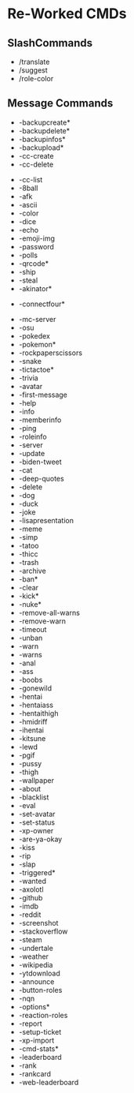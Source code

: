 # Re-Worked CMDs

## SlashCommands

- /translate
- /suggest
- /role-color

## Message Commands

- -backupcreate*
- -backupdelete*
- -backupinfos*
- -backupload*
- -cc-create
- -cc-delete
<!-- - Add to -options -->
- -cc-list
- -8ball
- -afk
- -ascii
- -color
- -dice
- -echo
- -emoji-img
- -password
- -polls
- -qrcode*
- -ship
- -steal
- -akinator*
<!-- - -chess* -->
- -connectfour*
<!-- - -fortnite-stats -->
- -mc-server
- -osu
- -pokedex
- -pokemon*
- -rockpaperscissors
- -snake
- -tictactoe*
- -trivia
- -avatar
- -first-message
- -help
- -info
- -memberinfo
- -ping
- -roleinfo
- -server
- -update
- -biden-tweet
- -cat
- -deep-quotes
- -delete
- -dog
- -duck
- -joke
- -lisapresentation
- -meme
- -simp
- -tatoo
- -thicc
- -trash
- -archive
- -ban*
- -clear
- -kick*
- -nuke*
- -remove-all-warns
- -remove-warn
- -timeout
- -unban
- -warn
- -warns
- -anal
- -ass
- -boobs
- -gonewild
- -hentai
- -hentaiass
- -hentaithigh
- -hmidriff
- -ihentai
- -kitsune
- -lewd
- -pgif
- -pussy
- -thigh
- -wallpaper
- -about
- -blacklist
- -eval
- -set-avatar
- -set-status
- -xp-owner
- -are-ya-okay
- -kiss
- -rip
- -slap
- -triggered*
- -wanted
- -axolotl
- -github
- -imdb
- -reddit
- -screenshot
- -stackoverflow
- -steam
- -undertale
- -weather
- -wikipedia
- -ytdownload
- -announce
- -button-roles
- -nqn
- -options*
- -reaction-roles
- -report
- -setup-ticket
- -xp-import
- -cmd-stats*
- -leaderboard
- -rank
- -rankcard
- -web-leaderboard